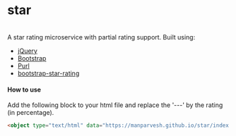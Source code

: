 # star
<object type="text/html" data="https://manparvesh.github.io/star/index.html?i=50" style="width:140px;height:32px;"></object>  
A star rating microservice with partial rating support. Built using:  
- [jQuery](https://github.com/jquery/jquery/)
- [Bootstrap](https://github.com/twbs/bootstrap/)
- [Purl](https://github.com/allmarkedup/purl)
- [bootstrap-star-rating](https://github.com/kartik-v/bootstrap-star-rating)

#### How to use
Add the following block to your html file and replace the '---' by the rating (in percentage).
```html
<object type="text/html" data="https://manparvesh.github.io/star/index.html?i=---" style="width:140px;height:32px;"></object>
```
